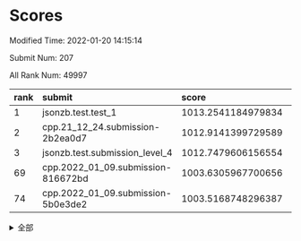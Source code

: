 # Scores

Modified Time: 2022-01-20 14:15:14

Submit Num: 207

All Rank Num: 49997

| rank |               submit               |       score        |       sigma        | pk_num |
| :--- | :--------------------------------- | :----------------- | :----------------- | :----- |
| 1    | jsonzb.test.test_1                 | 1013.2541184979834 | 0.8013966880422204 | 964    |
| 2    | cpp.21_12_24.submission-2b2ea0d7   | 1012.9141399729589 | 0.7852028870264184 | 963    |
| 3    | jsonzb.test.submission_level_4     | 1012.7479606156554 | 0.8229490748906811 | 963    |
| 69   | cpp.2022_01_09.submission-816672bd | 1003.6305967700656 | 0.7045625916290789 | 966    |
| 74   | cpp.2022_01_09.submission-5b0e3de2 | 1003.5168748296387 | 0.7064243194808433 | 971    |


<details>
<summary>全部</summary>

| rank |                 submit                 |       score        |       sigma        | pk_num |
| :--- | :------------------------------------- | :----------------- | :----------------- | :----- |
| 1    | jsonzb.test.test_1                     | 1013.2541184979834 | 0.8013966880422204 | 964    |
| 2    | cpp.21_12_24.submission-2b2ea0d7       | 1012.9141399729589 | 0.7852028870264184 | 963    |
| 3    | jsonzb.test.submission_level_4         | 1012.7479606156554 | 0.8229490748906811 | 963    |
| 4    | gobigger.level_3.submission_level_3_16 | 1011.5370951786052 | 0.7829251376246693 | 972    |
| 5    | gobigger.level_3.submission_level_3_29 | 1011.407761059956  | 0.7692848398867508 | 970    |
| 6    | gobigger.level_3.submission_level_3_1  | 1011.1397405927696 | 0.7696306196261182 | 965    |
| 7    | gobigger.level_3.submission_level_3_37 | 1011.1331845845035 | 0.789067509235343  | 964    |
| 8    | gobigger.level_3.submission_level_3_41 | 1011.1043766214292 | 0.7858917764393879 | 968    |
| 9    | gobigger.level_3.submission_level_3_49 | 1011.02282098399   | 0.7502255660672266 | 970    |
| 10   | gobigger.level_3.submission_level_3_47 | 1010.9299517571146 | 0.7812396337521813 | 966    |
| 11   | gobigger.level_3.submission_level_3_35 | 1010.8159416525164 | 0.7567863824814178 | 967    |
| 12   | gobigger.level_3.submission_level_3_21 | 1010.5618946214296 | 0.7512934161598589 | 966    |
| 13   | gobigger.level_3.submission_level_3_42 | 1010.550378741807  | 0.7764121105291587 | 969    |
| 14   | gobigger.level_3.submission_level_3_11 | 1010.4158852012753 | 0.7716809761216827 | 963    |
| 15   | gobigger.level_3.submission_level_3_24 | 1010.4074229439445 | 0.7699984246488553 | 961    |
| 16   | gobigger.level_3.submission_level_3_36 | 1010.3832769432944 | 0.8001204414290213 | 965    |
| 17   | gobigger.level_3.submission_level_3_13 | 1010.2790292865288 | 0.7675673093270476 | 965    |
| 18   | gobigger.level_3.submission_level_3_33 | 1010.240970015224  | 0.7514967388684584 | 963    |
| 19   | gobigger.level_3.submission_level_3_28 | 1010.2213116063605 | 0.7642090948084599 | 966    |
| 20   | gobigger.level_3.submission_level_3_22 | 1010.1295014070917 | 0.7512706304818635 | 970    |
| 21   | gobigger.level_3.submission_level_3_17 | 1010.0520280886744 | 0.7465755593636553 | 964    |
| 22   | gobigger.level_3.submission_level_3_0  | 1010.0148071347882 | 0.757244717020703  | 969    |
| 23   | gobigger.level_3.submission_level_3_38 | 1009.986574708746  | 0.7515998659388582 | 966    |
| 24   | gobigger.level_3.submission_level_3_15 | 1009.9330768967214 | 0.7515932770502881 | 962    |
| 25   | gobigger.level_3.submission_level_3_45 | 1009.9057160786765 | 0.7775011419936191 | 966    |
| 26   | gobigger.level_3.submission_level_3_48 | 1009.7945886408704 | 0.7633576251239571 | 967    |
| 27   | gobigger.level_3.submission_level_3_19 | 1009.7856546938751 | 0.7651098486666077 | 970    |
| 28   | gobigger.level_3.submission_level_3_34 | 1009.6642158779497 | 0.7494936093285163 | 967    |
| 29   | gobigger.level_3.submission_level_3_14 | 1009.655360486763  | 0.7440028700274063 | 967    |
| 30   | gobigger.level_3.submission_level_3_3  | 1009.5565428574045 | 0.764062772345341  | 968    |
| 31   | gobigger.level_3.submission_level_3_25 | 1009.450691267794  | 0.7771423180764216 | 960    |
| 32   | gobigger.level_3.submission_level_3_30 | 1009.384690902527  | 0.7637933291916696 | 966    |
| 33   | gobigger.level_3.submission_level_3_40 | 1009.3805474717273 | 0.748824060626595  | 969    |
| 34   | gobigger.level_3.submission_level_3_4  | 1009.2782059994896 | 0.7266884255981321 | 966    |
| 35   | gobigger.level_3.submission_level_3_5  | 1009.2592808623973 | 0.7407382304347473 | 968    |
| 36   | gobigger.level_3.submission_level_3_8  | 1009.2467610981978 | 0.7527201356788602 | 968    |
| 37   | gobigger.level_3.submission_level_3_2  | 1009.2408794980029 | 0.7367942750540365 | 973    |
| 38   | gobigger.level_3.submission_level_3_23 | 1009.2323941227213 | 0.7482786423059045 | 965    |
| 39   | gobigger.level_3.submission_level_3_10 | 1009.2145247903395 | 0.7350544678319726 | 967    |
| 40   | gobigger.level_3.submission_level_3_9  | 1009.166367334825  | 0.7591522664485981 | 961    |
| 41   | gobigger.level_3.submission_level_3_43 | 1009.1365642826953 | 0.7492448779016688 | 966    |
| 42   | gobigger.level_3.submission_level_3_39 | 1009.1287496851779 | 0.7405078573027213 | 963    |
| 43   | gobigger.level_3.submission_level_3_32 | 1008.9814514113576 | 0.7502573877674822 | 969    |
| 44   | gobigger.level_3.submission_level_3_20 | 1008.9734963732349 | 0.7245995426580635 | 964    |
| 45   | gobigger.level_3.submission_level_3_31 | 1008.7505286437736 | 0.7481693167817987 | 972    |
| 46   | gobigger.level_3.submission_level_3_46 | 1008.7454457195391 | 0.7341266267169398 | 969    |
| 47   | gobigger.level_3.submission_level_3_12 | 1008.7316572777602 | 0.7795591487915913 | 964    |
| 48   | gobigger.level_3.submission_level_3_7  | 1008.6935254953657 | 0.7386026385781854 | 961    |
| 49   | gobigger.level_3.submission_level_3_27 | 1008.6876405591889 | 0.7373495148025891 | 959    |
| 50   | gobigger.level_3.submission_level_3_6  | 1008.6197811505464 | 0.7513420827396017 | 962    |
| 51   | gobigger.level_3.submission_level_3_26 | 1008.5952534605866 | 0.7590704171875953 | 965    |
| 52   | gobigger.level_3.submission_level_3_44 | 1008.5834463485626 | 0.7346988142602356 | 962    |
| 53   | gobigger.level_3.submission_level_3_18 | 1008.5312211999824 | 0.7569679836553651 | 967    |
| 54   | gobigger.level_1.submission_level_1_23 | 1004.8178682447456 | 0.7225624735314642 | 968    |
| 55   | gobigger.level_1.submission_level_1_24 | 1004.6750997394075 | 0.7089441741497023 | 967    |
| 56   | gobigger.level_1.submission_level_1_25 | 1004.5490750367593 | 0.7174888904753742 | 962    |
| 57   | gobigger.level_1.submission_level_1_19 | 1004.50464852985   | 0.7260115190986416 | 959    |
| 58   | gobigger.level_1.submission_level_1_46 | 1004.4050610920945 | 0.718859448862897  | 966    |
| 59   | gobigger.level_1.submission_level_1_11 | 1004.3559905810346 | 0.7246116784971888 | 967    |
| 60   | gobigger.level_1.submission_level_1_15 | 1004.0779774936374 | 0.7134213626732994 | 970    |
| 61   | gobigger.level_1.submission_level_1_35 | 1004.0335255485954 | 0.7133320069935318 | 971    |
| 62   | gobigger.level_1.submission_level_1_40 | 1003.859233909986  | 0.7056175125558893 | 970    |
| 63   | gobigger.level_1.submission_level_1_5  | 1003.8234457144692 | 0.718655334016458  | 961    |
| 64   | gobigger.level_1.submission_level_1_13 | 1003.7397522603003 | 0.7157863991722351 | 967    |
| 65   | gobigger.level_1.submission_level_1_0  | 1003.7277472430063 | 0.7273624005547868 | 963    |
| 66   | gobigger.level_1.submission_level_1_41 | 1003.6702907071971 | 0.7231973418074187 | 962    |
| 67   | gobigger.level_1.submission_level_1_21 | 1003.6628419368877 | 0.7218016122694528 | 966    |
| 68   | gobigger.level_1.submission_level_1_34 | 1003.6615881029469 | 0.7116738514869235 | 970    |
| 69   | cpp.2022_01_09.submission-816672bd     | 1003.6305967700656 | 0.7045625916290789 | 966    |
| 70   | gobigger.level_1.submission_level_1_10 | 1003.6128156597103 | 0.7181242343347315 | 964    |
| 71   | gobigger.level_1.submission_level_1_3  | 1003.6051697896983 | 0.7083418721138866 | 963    |
| 72   | gobigger.level_1.submission_level_1_12 | 1003.5423987402994 | 0.7143110949924999 | 970    |
| 73   | gobigger.level_1.submission_level_1_4  | 1003.536083561401  | 0.7140502815149543 | 963    |
| 74   | cpp.2022_01_09.submission-5b0e3de2     | 1003.5168748296387 | 0.7064243194808433 | 971    |
| 75   | gobigger.level_1.submission_level_1_36 | 1003.4741372597725 | 0.7250946101113928 | 968    |
| 76   | gobigger.level_1.submission_level_1_33 | 1003.3841299451177 | 0.7199503904403513 | 961    |
| 77   | gobigger.level_1.submission_level_1_28 | 1003.3580434809734 | 0.7183274012829194 | 966    |
| 78   | gobigger.level_1.submission_level_1_38 | 1003.3168304944096 | 0.7133831646473378 | 964    |
| 79   | gobigger.level_1.submission_level_1_9  | 1003.2862711718568 | 0.724065003685692  | 968    |
| 80   | gobigger.level_1.submission_level_1_48 | 1003.2288839950135 | 0.7107143441269215 | 970    |
| 81   | gobigger.level_1.submission_level_1_30 | 1003.1866468685297 | 0.7022989925598166 | 963    |
| 82   | gobigger.level_1.submission_level_1_1  | 1003.165241492995  | 0.7105931152306061 | 960    |
| 83   | gobigger.level_1.submission_level_1_32 | 1003.1421925144118 | 0.7094285744043771 | 967    |
| 84   | gobigger.level_1.submission_level_1_42 | 1003.0682268328295 | 0.7194046394422883 | 968    |
| 85   | gobigger.level_1.submission_level_1_49 | 1003.0608824449363 | 0.7133734762620273 | 968    |
| 86   | gobigger.level_1.submission_level_1_37 | 1003.0072028375345 | 0.7270653018637706 | 966    |
| 87   | gobigger.level_1.submission_level_1_44 | 1002.9462645717493 | 0.7068983422419706 | 967    |
| 88   | gobigger.level_1.submission_level_1_18 | 1002.9014235083854 | 0.7174089792886171 | 967    |
| 89   | gobigger.level_1.submission_level_1_29 | 1002.8438345167201 | 0.7178169876752399 | 969    |
| 90   | gobigger.level_1.submission_level_1_20 | 1002.8354398384656 | 0.7021235126845435 | 965    |
| 91   | gobigger.level_1.submission_level_1_16 | 1002.7983636150668 | 0.7150158279856219 | 966    |
| 92   | gobigger.level_1.submission_level_1_31 | 1002.7954764352471 | 0.7107536166256866 | 965    |
| 93   | gobigger.level_1.submission_level_1_27 | 1002.7594777870544 | 0.7183324438725546 | 969    |
| 94   | gobigger.level_1.submission_level_1_17 | 1002.7503931472722 | 0.7067724978006581 | 969    |
| 95   | gobigger.level_1.submission_level_1_39 | 1002.7168045332132 | 0.7114801259804661 | 966    |
| 96   | gobigger.level_1.submission_level_1_22 | 1002.687234128051  | 0.7180540881845074 | 973    |
| 97   | gobigger.level_1.submission_level_1_43 | 1002.5553137443591 | 0.7078020067146313 | 967    |
| 98   | gobigger.level_1.submission_level_1_26 | 1002.463359086919  | 0.7158632834269588 | 966    |
| 99   | gobigger.level_1.submission_level_1_2  | 1002.4412547732087 | 0.7163158780771972 | 971    |
| 100  | gobigger.level_1.submission_level_1_7  | 1002.4408298465717 | 0.71182646680126   | 966    |
| 101  | gobigger.level_1.submission_level_1_8  | 1002.4027948391201 | 0.7203885949837596 | 971    |
| 102  | gobigger.level_1.submission_level_1_14 | 1002.3690348453961 | 0.7102697585698602 | 969    |
| 103  | gobigger.level_1.submission_level_1_45 | 1002.3116875565247 | 0.706673640417128  | 961    |
| 104  | gobigger.level_1.submission_level_1_6  | 1002.2380423210767 | 0.72667000919353   | 965    |
| 105  | gobigger.level_1.submission_level_1_47 | 1002.2063292345465 | 0.721779394004546  | 963    |
| 106  | gobigger.random.submission_random_15   | 997.6795052156167  | 0.6945571762927927 | 968    |
| 107  | gobigger.random.submission_random_9    | 997.3183260837338  | 0.6994587221667041 | 965    |
| 108  | gobigger.random.submission_random_1    | 997.1504497013442  | 0.698198925159347  | 966    |
| 109  | gobigger.random.submission_random_17   | 997.1222722720914  | 0.7108070506865375 | 967    |
| 110  | gobigger.random.submission_random_45   | 996.9751270691393  | 0.7075816871278805 | 968    |
| 111  | gobigger.random.submission_random_28   | 996.9702730015832  | 0.7157065759228347 | 965    |
| 112  | gobigger.random.submission_random_3    | 996.9171850179987  | 0.7151364349550761 | 966    |
| 113  | gobigger.random.submission_random_20   | 996.8439217409104  | 0.6996837911875419 | 968    |
| 114  | gobigger.random.submission_random_40   | 996.6927732054706  | 0.6939006094526368 | 967    |
| 115  | gobigger.random.submission_random_35   | 996.6511647449125  | 0.7031294982112959 | 967    |
| 116  | gobigger.random.submission_random_18   | 996.600249457263   | 0.7089143932563216 | 970    |
| 117  | gobigger.random.submission_random_0    | 996.5996203439158  | 0.7212074004421216 | 965    |
| 118  | gobigger.random.submission_random_2    | 996.5644928895896  | 0.7161729610484452 | 965    |
| 119  | gobigger.random.submission_random_10   | 996.4118227088592  | 0.7080277590439215 | 968    |
| 120  | gobigger.random.submission_random_4    | 996.325673099279   | 0.7031866868669959 | 963    |
| 121  | gobigger.random.submission_random_47   | 996.2953476457338  | 0.704910639629197  | 966    |
| 122  | gobigger.random.submission_random_31   | 996.2827656598814  | 0.7055028410164245 | 967    |
| 123  | gobigger.random.submission_random_39   | 996.2340429700358  | 0.7083387120546707 | 969    |
| 124  | gobigger.random.submission_random_5    | 996.2207338805871  | 0.7187002350996099 | 963    |
| 125  | gobigger.random.submission_random_6    | 996.1846544687014  | 0.7138648323054363 | 967    |
| 126  | gobigger.random.submission_random_41   | 996.1792246428804  | 0.7138705814758787 | 965    |
| 127  | gobigger.random.submission_random_11   | 996.1677892739315  | 0.7037963202845058 | 964    |
| 128  | gobigger.random.submission_random_23   | 996.157638275792   | 0.6991775091724312 | 967    |
| 129  | gobigger.random.submission_random_44   | 996.0107907340175  | 0.7055824254826065 | 964    |
| 130  | gobigger.random.submission_random_32   | 996.0052785866752  | 0.7284350432602115 | 966    |
| 131  | gobigger.random.submission_random_48   | 995.9771365756048  | 0.7158620225091576 | 965    |
| 132  | gobigger.random.submission_random_26   | 995.9503837064279  | 0.7060207433789336 | 972    |
| 133  | gobigger.random.submission_random_19   | 995.8876738848306  | 0.7172262995767756 | 964    |
| 134  | gobigger.random.submission_random_12   | 995.8581238309841  | 0.721266656290512  | 964    |
| 135  | gobigger.random.submission_random_36   | 995.8239315190698  | 0.7079853191309413 | 965    |
| 136  | gobigger.random.submission_random_13   | 995.7620227550062  | 0.7086705402957926 | 964    |
| 137  | gobigger.random.submission_random_30   | 995.6322631198805  | 0.7214437000872636 | 969    |
| 138  | gobigger.random.submission_random_46   | 995.5721822369812  | 0.7202691835187895 | 964    |
| 139  | gobigger.random.submission_random_27   | 995.5584833346126  | 0.7195063501238456 | 966    |
| 140  | gobigger.random.submission_random_42   | 995.5536070013571  | 0.7043723589398385 | 969    |
| 141  | gobigger.random.submission_random_25   | 995.5463122352263  | 0.7168046273723787 | 966    |
| 142  | gobigger.random.submission_random_24   | 995.5284256378677  | 0.7053987191869325 | 966    |
| 143  | gobigger.random.submission_random_14   | 995.487789717197   | 0.7157570697622111 | 960    |
| 144  | gobigger.random.submission_random_29   | 995.4068163739003  | 0.7170176839690449 | 965    |
| 145  | gobigger.random.submission_random_16   | 995.4026194071538  | 0.7071071580389642 | 972    |
| 146  | gobigger.random.submission_random_43   | 995.2722930001779  | 0.7051258325430902 | 961    |
| 147  | gobigger.random.submission_random_22   | 995.248054947132   | 0.7148308217400876 | 965    |
| 148  | gobigger.random.submission_random_34   | 995.2302369815691  | 0.7106592601698261 | 964    |
| 149  | gobigger.random.submission_random_37   | 995.177262019628   | 0.7062277371922825 | 964    |
| 150  | gobigger.random.submission_random_21   | 995.1666957563646  | 0.7001444270353571 | 966    |
| 151  | gobigger.random.submission_random_38   | 995.1499933163793  | 0.7151538140513295 | 968    |
| 152  | gobigger.random.submission_random_49   | 995.1435010105273  | 0.7071495303192552 | 966    |
| 153  | gobigger.random.submission_random_33   | 994.9120253691865  | 0.714201232668597  | 966    |
| 154  | gobigger.random.submission_random_7    | 994.6818608270811  | 0.7124966890148864 | 962    |
| 155  | gobigger.level_2.submission_level_2_31 | 994.1349650330279  | 0.7281631156324575 | 968    |
| 156  | gobigger.level_2.submission_level_2_20 | 994.0990093249063  | 0.7177787200897684 | 965    |
| 157  | gobigger.level_2.submission_level_2_49 | 993.9991743043458  | 0.7204990079279879 | 964    |
| 158  | gobigger.level_2.submission_level_2_11 | 993.9426511324197  | 0.7301331403194492 | 966    |
| 159  | gobigger.level_2.submission_level_2_22 | 993.658279704609   | 0.740487104970518  | 968    |
| 160  | gobigger.level_2.submission_level_2_4  | 993.554317038203   | 0.7280470668767675 | 968    |
| 161  | gobigger.random.submission_random_8    | 993.3216598840785  | 0.7207270123494294 | 967    |
| 162  | gobigger.level_2.submission_level_2_26 | 993.2083261020955  | 0.7390715083719978 | 970    |
| 163  | gobigger.level_2.submission_level_2_45 | 993.0871166956855  | 0.746439487101733  | 969    |
| 164  | gobigger.level_2.submission_level_2_32 | 993.0019249345422  | 0.7317053669229925 | 967    |
| 165  | gobigger.level_2.submission_level_2_47 | 992.9684464465358  | 0.7222742757504461 | 966    |
| 166  | gobigger.level_2.submission_level_2_10 | 992.8437284552908  | 0.7431799297528834 | 966    |
| 167  | gobigger.level_2.submission_level_2_9  | 992.7736676926651  | 0.7451223382939477 | 966    |
| 168  | gobigger.level_2.submission_level_2_13 | 992.6934243355092  | 0.7441161488084371 | 968    |
| 169  | gobigger.level_2.submission_level_2_40 | 992.5198335486903  | 0.7462888513672531 | 968    |
| 170  | gobigger.level_2.submission_level_2_35 | 992.4930865799844  | 0.7343795032177985 | 969    |
| 171  | gobigger.level_2.submission_level_2_29 | 992.4407102981478  | 0.7396254086995293 | 965    |
| 172  | gobigger.level_2.submission_level_2_5  | 992.4407083898018  | 0.7457175367221612 | 968    |
| 173  | gobigger.level_2.submission_level_2_18 | 992.4406988801005  | 0.7228577747990916 | 965    |
| 174  | gobigger.level_2.submission_level_2_23 | 992.4401065796396  | 0.7371806087560413 | 970    |
| 175  | gobigger.level_2.submission_level_2_33 | 992.4316796206779  | 0.7647254514862503 | 966    |
| 176  | gobigger.level_2.submission_level_2_41 | 992.3221057064546  | 0.739157787235195  | 962    |
| 177  | gobigger.level_2.submission_level_2_16 | 992.2947655406471  | 0.7382293544606543 | 970    |
| 178  | gobigger.level_2.submission_level_2_17 | 992.2223475553914  | 0.743192013268213  | 964    |
| 179  | gobigger.level_2.submission_level_2_21 | 992.1083055547341  | 0.7422734749980365 | 968    |
| 180  | gobigger.level_2.submission_level_2_14 | 992.0546476623134  | 0.7594716103846657 | 965    |
| 181  | gobigger.level_2.submission_level_2_1  | 991.9614263974108  | 0.740266125820932  | 965    |
| 182  | gobigger.level_2.submission_level_2_37 | 991.9260285293614  | 0.7532770014632637 | 966    |
| 183  | gobigger.level_2.submission_level_2_42 | 991.9134937622475  | 0.7534314621497316 | 967    |
| 184  | gobigger.level_2.submission_level_2_3  | 991.898114257428   | 0.7457577543636638 | 963    |
| 185  | gobigger.level_2.submission_level_2_0  | 991.8016296718193  | 0.7561922318027947 | 966    |
| 186  | gobigger.level_2.submission_level_2_15 | 991.7668633138945  | 0.7514455261492743 | 967    |
| 187  | gobigger.level_2.submission_level_2_44 | 991.7304710201256  | 0.7321538978413122 | 963    |
| 188  | gobigger.level_2.submission_level_2_36 | 991.7297478213076  | 0.746390663447585  | 970    |
| 189  | gobigger.level_2.submission_level_2_6  | 991.6408507626314  | 0.7432256244369473 | 971    |
| 190  | gobigger.level_2.submission_level_2_30 | 991.629817690439   | 0.7338887168650176 | 966    |
| 191  | gobigger.level_2.submission_level_2_34 | 991.515811189392   | 0.7453048560788417 | 965    |
| 192  | gobigger.level_2.submission_level_2_46 | 991.3271562181009  | 0.7639508698579487 | 960    |
| 193  | gobigger.level_2.submission_level_2_24 | 991.1926513323365  | 0.7452097384035021 | 965    |
| 194  | gobigger.level_2.submission_level_2_19 | 991.0936207145147  | 0.7581672064446857 | 968    |
| 195  | gobigger.level_2.submission_level_2_8  | 991.0367341591821  | 0.7636603398542483 | 967    |
| 196  | gobigger.level_2.submission_level_2_39 | 991.0343281875998  | 0.7539399640237526 | 963    |
| 197  | gobigger.level_2.submission_level_2_43 | 990.7954064006982  | 0.7644038442776719 | 970    |
| 198  | gobigger.level_2.submission_level_2_7  | 990.7678866293376  | 0.7675121791491988 | 961    |
| 199  | gobigger.level_2.submission_level_2_28 | 990.6307176255651  | 0.7404917172345588 | 965    |
| 200  | gobigger.level_2.submission_level_2_25 | 990.5235109441031  | 0.7687670546820958 | 969    |
| 201  | gobigger.level_2.submission_level_2_38 | 990.481884229566   | 0.7569969897951474 | 966    |
| 202  | gobigger.level_2.submission_level_2_12 | 990.4808195406085  | 0.7574313632857448 | 967    |
| 203  | gobigger.level_2.submission_level_2_2  | 990.414920709016   | 0.7602832391711271 | 959    |
| 204  | gobigger.level_2.submission_level_2_27 | 990.3596976039854  | 0.7706457116464087 | 968    |
| 205  | gobigger.level_2.submission_level_2_48 | 989.8367143854761  | 0.7679133627484684 | 972    |
| 206  | gobigger.none.submission_none_0        | 977.0315699189906  | 1.3459337050297162 | 965    |
| 207  | gobigger.none.submission_none_1        | 976.566261855656   | 1.378949586708118  | 968    |

</details>